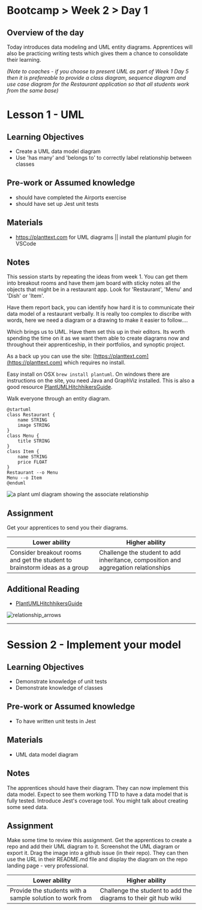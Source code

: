 # Bootcamp > Week 2 > Day 1

## Overview of the day

Today introduces data modeling and UML entity diagrams. Apprentices will also be practicing writing tests which gives them a chance to consolidate their learning.

*(Note to coaches - if you choose to present UML as part of Week 1 Day 5 then it is prefereable to provide a class diagram, sequence diagram and use case diagram for the Restaurant application so that all students work from the same base)*

# Lesson 1 - UML

## Learning Objectives

* Create a UML data model diagram
* Use 'has many' and 'belongs to' to correctly label relationship between classes

## Pre-work or Assumed knowledge

* should have completed the Airports exercise
* should have set up Jest unit tests

## Materials

* https://planttext.com for UML diagrams || install the plantuml plugin for VSCode

## Notes

This session starts by repeating the ideas from week 1. You can get them into breakout rooms and have them jam board with sticky notes all the objects that might be in a restaurant app. Look for 'Restaurant', 'Menu' and 'Dish' or 'Item'.

Have them report back, you can identify how hard it is to communicate their data model of a restaurant verbally. It is really too complex to discribe with words, here we need a diagram or a drawing to make it easier to follow.... 

Which brings us to UML. Have them set this up in their editors. Its worth spending the time on it as we want them able to create diagrams now and throughout their apprenticeship, in their portfolios, and synoptic project.

As a back up you can use the site: [https://planttext.com](https://planttext.com) which requires no install.

Easy install on OSX `brew install plantuml`. On windows there are instructions on the site, you need Java and GraphViz installed. This is also a good resource [PlantUMLHitchhikersGuide](https://crashedmind.github.io/PlantUMLHitchhikersGuide/index.html).

Walk everyone through an entity diagram.

```plantuml
@startuml
class Restaurant {
    name STRING
    image STRING
}
class Menu {
    title STRING
}
class Item {
    name STRING
    price FLOAT
}
Restaurant --o Menu
Menu --o Item
@enduml
```

![a plant uml diagram showing the associate relationship](https://user-images.githubusercontent.com/4499581/100746398-8d35d500-33d8-11eb-8742-d9fe6457655f.png)

## Assignment

Get your apprentices to send you their diagrams.

|**Lower ability**|**Higher ability**|
|-----------------|------------------|
|Consider breakout rooms and get the student to brainstorm ideas as a group |Challenge the student to add inheritance, composition and aggregation relationships|

## Additional Reading

* [PlantUMLHitchhikersGuide](https://crashedmind.github.io/PlantUMLHitchhikersGuide/index.html)

![relationship_arrows](https://2.bp.blogspot.com/-EjTahSiP7is/UKj8B-wIQeI/AAAAAAAAACE/seDeXyS8pKU/s1600/relationships.jpg)

<hr/>

# Session 2 - Implement your model

## Learning Objectives

* Demonstrate knowledge of unit tests
* Demonstrate knowledge of classes

## Pre-work or Assumed knowledge

* To have written unit tests in Jest

## Materials

* UML data model diagram

## Notes

The apprentices should have their diagram. They can now implement this data model. Expect to see them working TTD to have a data model that is fully tested. Introduce Jest's coverage tool. You might talk about creating some seed data.

## Assignment

Make some time to review this assignment. Get the apprentices to create a repo and add their UML diagram to it. Screenshot the UML diagram or export it. Drag the image into a github issue (in their repo). They can then use the URL in their README.md file and display the diagram on the repo landing page - very professional.

|**Lower ability**|**Higher ability**|
|-----------------|------------------|
|Provide the students with a sample solution to work from|Challenge the student to add the diagrams to their git hub wiki|

